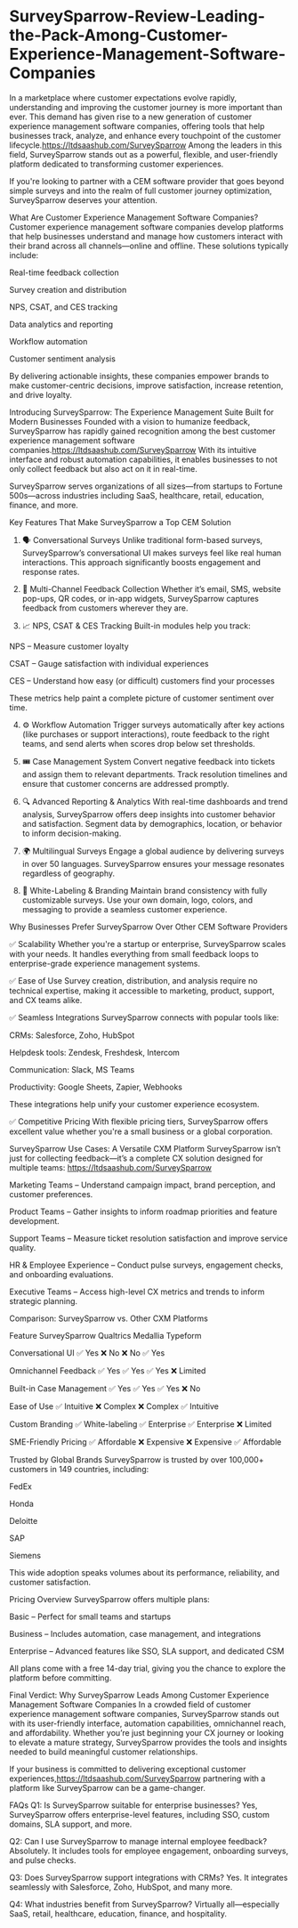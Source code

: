 # SurveySparrow-Review-Leading-the-Pack-Among-Customer-Experience-Management-Software-Companies


In a marketplace where customer expectations evolve rapidly, understanding and improving the customer journey is more important than ever. This demand has given rise to a new generation of customer experience management software companies, offering tools that help businesses track, analyze, and enhance every touchpoint of the customer lifecycle.https://ltdsaashub.com/SurveySparrow Among the leaders in this field, SurveySparrow stands out as a powerful, flexible, and user-friendly platform dedicated to transforming customer experiences.

If you're looking to partner with a CEM software provider that goes beyond simple surveys and into the realm of full customer journey optimization, SurveySparrow deserves your attention.

What Are Customer Experience Management Software Companies?
Customer experience management software companies develop platforms that help businesses understand and manage how customers interact with their brand across all channels—online and offline. These solutions typically include:

Real-time feedback collection

Survey creation and distribution

NPS, CSAT, and CES tracking

Data analytics and reporting

Workflow automation

Customer sentiment analysis

By delivering actionable insights, these companies empower brands to make customer-centric decisions, improve satisfaction, increase retention, and drive loyalty.

Introducing SurveySparrow: The Experience Management Suite Built for Modern Businesses
Founded with a vision to humanize feedback, SurveySparrow has rapidly gained recognition among the best customer experience management software companies.https://ltdsaashub.com/SurveySparrow With its intuitive interface and robust automation capabilities, it enables businesses to not only collect feedback but also act on it in real-time.

SurveySparrow serves organizations of all sizes—from startups to Fortune 500s—across industries including SaaS, healthcare, retail, education, finance, and more.

Key Features That Make SurveySparrow a Top CEM Solution

1. 🗣 Conversational Surveys
Unlike traditional form-based surveys, SurveySparrow’s conversational UI makes surveys feel like real human interactions. This approach significantly boosts engagement and response rates.


2. 🧭 Multi-Channel Feedback Collection
Whether it’s email, SMS, website pop-ups, QR codes, or in-app widgets, SurveySparrow captures feedback from customers wherever they are.

3. 📈 NPS, CSAT & CES Tracking
Built-in modules help you track:

NPS – Measure customer loyalty

CSAT – Gauge satisfaction with individual experiences

CES – Understand how easy (or difficult) customers find your processes

These metrics help paint a complete picture of customer sentiment over time.

4. ⚙️ Workflow Automation
Trigger surveys automatically after key actions (like purchases or support interactions), route feedback to the right teams, and send alerts when scores drop below set thresholds.

5. 🎟 Case Management System
Convert negative feedback into tickets and assign them to relevant departments. Track resolution timelines and ensure that customer concerns are addressed promptly.

6. 🔍 Advanced Reporting & Analytics
With real-time dashboards and trend analysis, SurveySparrow offers deep insights into customer behavior and satisfaction. Segment data by demographics, location, or behavior to inform decision-making.

7. 🌍 Multilingual Surveys
Engage a global audience by delivering surveys in over 50 languages. SurveySparrow ensures your message resonates regardless of geography.

8. 🎨 White-Labeling & Branding
Maintain brand consistency with fully customizable surveys. Use your own domain, logo, colors, and messaging to provide a seamless customer experience.

Why Businesses Prefer SurveySparrow Over Other CEM Software Providers

✅ Scalability
Whether you're a startup or enterprise, SurveySparrow scales with your needs. It handles everything from small feedback loops to enterprise-grade experience management systems.

✅ Ease of Use
Survey creation, distribution, and analysis require no technical expertise, making it accessible to marketing, product, support, and CX teams alike.

✅ Seamless Integrations
SurveySparrow connects with popular tools like:

CRMs: Salesforce, Zoho, HubSpot

Helpdesk tools: Zendesk, Freshdesk, Intercom

Communication: Slack, MS Teams

Productivity: Google Sheets, Zapier, Webhooks

These integrations help unify your customer experience ecosystem.

✅ Competitive Pricing
With flexible pricing tiers, SurveySparrow offers excellent value whether you're a small business or a global corporation.

SurveySparrow Use Cases: A Versatile CXM Platform
SurveySparrow isn’t just for collecting feedback—it’s a complete CX solution designed for multiple teams: https://ltdsaashub.com/SurveySparrow

Marketing Teams – Understand campaign impact, brand perception, and customer preferences.

Product Teams – Gather insights to inform roadmap priorities and feature development.

Support Teams – Measure ticket resolution satisfaction and improve service quality.

HR & Employee Experience – Conduct pulse surveys, engagement checks, and onboarding evaluations.

Executive Teams – Access high-level CX metrics and trends to inform strategic planning.

Comparison: SurveySparrow vs. Other CXM Platforms

Feature	SurveySparrow	Qualtrics	Medallia	Typeform

Conversational UI	✅ Yes	❌ No	❌ No	✅ Yes

Omnichannel Feedback	✅ Yes	✅ Yes	✅ Yes	❌ Limited

Built-in Case Management	✅ Yes	✅ Yes	✅ Yes	❌ No

Ease of Use	✅ Intuitive	❌ Complex	❌ Complex	✅ Intuitive

Custom Branding	✅ White-labeling	✅ Enterprise	✅ Enterprise	❌ Limited

SME-Friendly Pricing	✅ Affordable	❌ Expensive	❌ Expensive	✅ Affordable

Trusted by Global Brands
SurveySparrow is trusted by over 100,000+ customers in 149 countries, including:

FedEx

Honda

Deloitte

SAP

Siemens

This wide adoption speaks volumes about its performance, reliability, and customer satisfaction.

Pricing Overview
SurveySparrow offers multiple plans:

Basic – Perfect for small teams and startups

Business – Includes automation, case management, and integrations

Enterprise – Advanced features like SSO, SLA support, and dedicated CSM

All plans come with a free 14-day trial, giving you the chance to explore the platform before committing.

Final Verdict: Why SurveySparrow Leads Among Customer Experience Management Software Companies
In a crowded field of customer experience management software companies, SurveySparrow stands out with its user-friendly interface, automation capabilities, omnichannel reach, and affordability. Whether you’re just beginning your CX journey or looking to elevate a mature strategy, SurveySparrow provides the tools and insights needed to build meaningful customer relationships.

If your business is committed to delivering exceptional customer experiences,https://ltdsaashub.com/SurveySparrow partnering with a platform like SurveySparrow can be a game-changer.

FAQs
Q1: Is SurveySparrow suitable for enterprise businesses?
Yes, SurveySparrow offers enterprise-level features, including SSO, custom domains, SLA support, and more.

Q2: Can I use SurveySparrow to manage internal employee feedback?
Absolutely. It includes tools for employee engagement, onboarding surveys, and pulse checks.

Q3: Does SurveySparrow support integrations with CRMs?
Yes. It integrates seamlessly with Salesforce, Zoho, HubSpot, and many more.

Q4: What industries benefit from SurveySparrow?
Virtually all—especially SaaS, retail, healthcare, education, finance, and hospitality.

